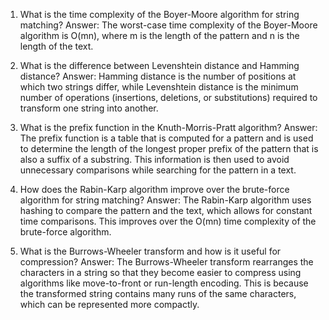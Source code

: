 1. What is the time complexity of the Boyer-Moore algorithm for string matching?
Answer: The worst-case time complexity of the Boyer-Moore algorithm is O(mn), where m is the length of the pattern and n is the length of the text.

2. What is the difference between Levenshtein distance and Hamming distance?
Answer: Hamming distance is the number of positions at which two strings differ, while Levenshtein distance is the minimum number of operations (insertions, deletions, or substitutions) required to transform one string into another.

3. What is the prefix function in the Knuth-Morris-Pratt algorithm?
Answer: The prefix function is a table that is computed for a pattern and is used to determine the length of the longest proper prefix of the pattern that is also a suffix of a substring. This information is then used to avoid unnecessary comparisons while searching for the pattern in a text.

4. How does the Rabin-Karp algorithm improve over the brute-force algorithm for string matching?
Answer: The Rabin-Karp algorithm uses hashing to compare the pattern and the text, which allows for constant time comparisons. This improves over the O(mn) time complexity of the brute-force algorithm.

5. What is the Burrows-Wheeler transform and how is it useful for compression?
Answer: The Burrows-Wheeler transform rearranges the characters in a string so that they become easier to compress using algorithms like move-to-front or run-length encoding. This is because the transformed string contains many runs of the same characters, which can be represented more compactly.